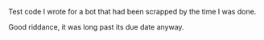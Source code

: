 Test code I wrote for a bot that had been scrapped by the time I was done.

Good riddance, it was long past its due date anyway.
